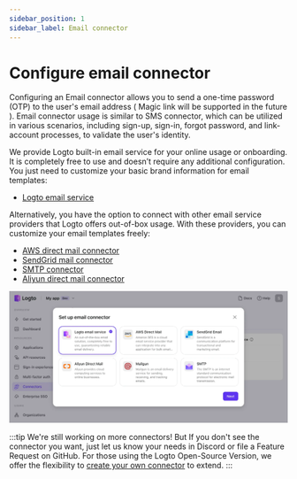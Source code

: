 ```yaml
---
sidebar_position: 1
sidebar_label: Email connector
---
```


# Configure email connector

Configuring an Email connector allows you to send a one-time password (OTP) to the user's email address ( Magic link will be supported in the future ). Email connector usage is similar to SMS connector, which can be utilized in various scenarios, including sign-up, sign-in, forgot password, and link-account processes, to validate the user's identity.

We provide Logto built-in email service for your online usage or onboarding. It is completely free to use and doesn’t require any additional configuration. You just need to customize your basic brand information for email templates:

- [Logto email service](https://github.com/logto-io/logto/tree/master/packages/connectors/connector-logto-email)

Alternatively, you have the option to connect with other email service providers that Logto offers out-of-box usage. With these providers, you can customize your email templates freely:

- [AWS direct mail connector](https://github.com/logto-io/logto/tree/master/packages/connectors/connector-aws-ses)
- [SendGrid mail connector](https://github.com/logto-io/logto/tree/master/packages/connectors/connector-sendgrid-email)
- [SMTP connector](https://github.com/logto-io/logto/tree/master/packages/connectors/connector-smtp)
- [Aliyun direct mail connector](https://github.com/logto-io/logto/tree/master/packages/connectors/connector-aliyun-dm)

![Add an Email connector on Logto cloud](../assets/add-an-email-connector-in-logto-cloud.webp)

:::tip
We're still working on more connectors! But If you don't see the connector you want, just let us know your needs in Discord or file a Feature Request on GitHub.
For those using the Logto Open-Source Version, we offer the flexibility to [create your own connector](../../configure-connectors/create-your-connector/README.md) to extend.
:::
